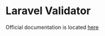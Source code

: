 Laravel Validator
==============

Official documentation is located [here](http://sky.pingpong-labs.com/docs/2.0/validator)